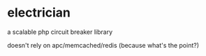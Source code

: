 # electrician
a scalable php circuit breaker library

doesn't rely on apc/memcached/redis (because what's the point?)
